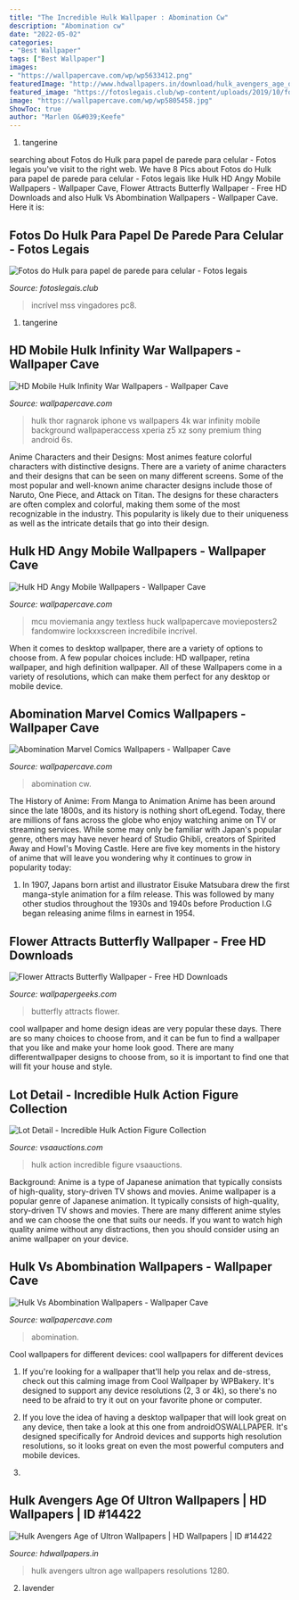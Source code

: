 ```yaml
---
title: "The Incredible Hulk Wallpaper : Abomination Cw"
description: "Abomination cw"
date: "2022-05-02"
categories:
- "Best Wallpaper"
tags: ["Best Wallpaper"]
images:
- "https://wallpapercave.com/wp/wp5633412.png"
featuredImage: "http://www.hdwallpapers.in/download/hulk_avengers_age_of_ultron-1280x720.jpg"
featured_image: "https://fotoslegais.club/wp-content/uploads/2019/10/fotos-do-hulk-4.jpg"
image: "https://wallpapercave.com/wp/wp5805458.jpg"
ShowToc: true
author: "Marlen O&#039;Keefe"
---
```



1. tangerine 

	

		
searching about Fotos do Hulk para papel de parede para celular - Fotos legais you've visit to the right web. We have 8 Pics about Fotos do Hulk para papel de parede para celular - Fotos legais like Hulk HD Angy Mobile Wallpapers - Wallpaper Cave, Flower Attracts Butterfly Wallpaper - Free HD Downloads and also Hulk Vs Abombination Wallpapers - Wallpaper Cave. Here it is:
		
    
## Fotos Do Hulk Para Papel De Parede Para Celular - Fotos Legais

<img loading=lazy src="https://fotoslegais.club/wp-content/uploads/2019/10/fotos-do-hulk-4.jpg" onerror="this.onerror=null;this.src='https://tse1.mm.bing.net/th?id=OIP.ddfvrJZuFYasyrXGpVsJtwAAAA&amp;pid=15.1';" alt="Fotos do Hulk para papel de parede para celular - Fotos legais">

_Source: fotoslegais.club_

>incrível mss vingadores pc8. 

	

1. tangerine 

    
## HD Mobile Hulk Infinity War Wallpapers - Wallpaper Cave

<img loading=lazy src="https://wallpapercave.com/wp/wp5805458.jpg" onerror="this.onerror=null;this.src='https://tse1.mm.bing.net/th?id=OIP.CnU2RcayNZ_phvLNaeAxtwHaNK&amp;pid=15.1';" alt="HD Mobile Hulk Infinity War Wallpapers - Wallpaper Cave">

_Source: wallpapercave.com_

>hulk thor ragnarok iphone vs wallpapers 4k war infinity mobile background wallpaperaccess xperia z5 xz sony premium thing android 6s. 

	

Anime Characters and their Designs: Most animes feature colorful characters with distinctive designs.
There are a variety of anime characters and their designs that can be seen on many different screens. Some of the most popular and well-known anime character designs include those of Naruto, One Piece, and Attack on Titan. The designs for these characters are often complex and colorful, making them some of the most recognizable in the industry. This popularity is likely due to their uniqueness as well as the intricate details that go into their design.

    
## Hulk HD Angy Mobile Wallpapers - Wallpaper Cave

<img loading=lazy src="https://wallpapercave.com/wp/wp5390945.jpg" onerror="this.onerror=null;this.src='https://tse2.mm.bing.net/th?id=OIP.qAT9IVUAdAenn1hF_HZviwHaNL&amp;pid=15.1';" alt="Hulk HD Angy Mobile Wallpapers - Wallpaper Cave">

_Source: wallpapercave.com_

>mcu moviemania angy textless huck wallpapercave movieposters2 fandomwire lockxxscreen incredibile incrível. 

	

When it comes to desktop wallpaper, there are a variety of options to choose from. A few popular choices include: HD wallpaper, retina wallpaper, and high definition wallpaper. All of these Wallpapers come in a variety of resolutions, which can make them perfect for any desktop or mobile device. 

    
## Abomination Marvel Comics Wallpapers - Wallpaper Cave

<img loading=lazy src="https://wallpapercave.com/wp/wp7631452.jpg" onerror="this.onerror=null;this.src='https://tse2.mm.bing.net/th?id=OIP.q4kStWb_3TSrVumZxkEUtAHaLg&amp;pid=15.1';" alt="Abomination Marvel Comics Wallpapers - Wallpaper Cave">

_Source: wallpapercave.com_

>abomination cw. 

	

The History of Anime: From Manga to Animation
Anime has been around since the late 1800s, and its history is nothing short ofLegend. Today, there are millions of fans across the globe who enjoy watching anime on TV or streaming services. While some may only be familiar with Japan's popular genre, others may have never heard of Studio Ghibli, creators of Spirited Away and Howl's Moving Castle. Here are five key moments in the history of anime that will leave you wondering why it continues to grow in popularity today:
1) In 1907, Japans born artist and illustrator Eisuke Matsubara drew the first manga-style animation for a film release. This was followed by many other studios throughout the 1930s and 1940s before Production I.G began releasing anime films in earnest in 1954.

    
## Flower Attracts Butterfly Wallpaper - Free HD Downloads

<img loading=lazy src="https://www.wallpapergeeks.com/wp-content/uploads/2014/02/Flower-Attracts-Butterfly-Wallpaper.jpg" onerror="this.onerror=null;this.src='https://tse3.mm.bing.net/th?id=OIP.rguQ-FzS80cwZPP5HDSoAwHaFN&amp;pid=15.1';" alt="Flower Attracts Butterfly Wallpaper - Free HD Downloads">

_Source: wallpapergeeks.com_

>butterfly attracts flower. 

	

cool wallpaper and home design ideas are very popular these days. There are so many choices to choose from, and it can be fun to find a wallpaper that you like and make your home look good. There are many differentwallpaper designs to choose from, so it is important to find one that will fit your house and style.

    
## Lot Detail - Incredible Hulk Action Figure Collection

<img loading=lazy src="http://vsaauctions.com/ItemImages/000016/16969c_lg.jpeg" onerror="this.onerror=null;this.src='https://tse4.mm.bing.net/th?id=OIP.OF3uf_scPBZkQUJrwbFLZQHaLL&amp;pid=15.1';" alt="Lot Detail - Incredible Hulk Action Figure Collection">

_Source: vsaauctions.com_

>hulk action incredible figure vsaauctions. 

	

Background: Anime is a type of Japanese animation that typically consists of high-quality, story-driven TV shows and movies.
Anime wallpaper is a popular genre of Japanese animation. It typically consists of high-quality, story-driven TV shows and movies. There are many different anime styles and we can choose the one that suits our needs. If you want to watch high quality anime without any distractions, then you should consider using an anime wallpaper on your device.

    
## Hulk Vs Abombination Wallpapers - Wallpaper Cave

<img loading=lazy src="https://wallpapercave.com/wp/wp5633412.png" onerror="this.onerror=null;this.src='https://tse3.mm.bing.net/th?id=OIP.8jN7LmKa23hwbVimI77Y2wHaLH&amp;pid=15.1';" alt="Hulk Vs Abombination Wallpapers - Wallpaper Cave">

_Source: wallpapercave.com_

>abomination. 

	

Cool wallpapers for different devices:
cool wallpapers for different devices 

1. If you're looking for a wallpaper that'll help you relax and de-stress, check out this calming image from Cool Wallpaper by WPBakery. It's designed to support any device resolutions (2, 3 or 4k), so there's no need to be afraid to try it out on your favorite phone or computer.

2. If you love the idea of having a desktop wallpaper that will look great on any device, then take a look at this one from androidOSWALLPAPER. It's designed specifically for Android devices and supports high resolution resolutions, so it looks great on even the most powerful computers and mobile devices.

3.

    
## Hulk Avengers Age Of Ultron Wallpapers | HD Wallpapers | ID #14422

<img loading=lazy src="http://www.hdwallpapers.in/download/hulk_avengers_age_of_ultron-1280x720.jpg" onerror="this.onerror=null;this.src='https://tse3.mm.bing.net/th?id=OIP.umjx1h94aEIj4ankAJ9eUwHaEK&amp;pid=15.1';" alt="Hulk Avengers Age of Ultron Wallpapers | HD Wallpapers | ID #14422">

_Source: hdwallpapers.in_

>hulk avengers ultron age wallpapers resolutions 1280. 

	

2. lavender 

